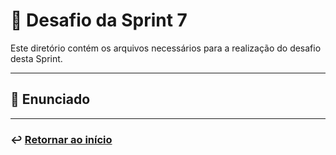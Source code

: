 # 🧩 Desafio da Sprint 7
Este diretório contém os arquivos necessários para a realização do desafio desta Sprint.

---

## 📝 Enunciado


___

### ↩️ [Retornar ao início](../../README.md)